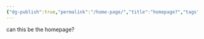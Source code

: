 ```yaml
---
{"dg-publish":true,"permalink":"/home-page/","title":"homepage?","tags":["gardenEntry"],"noteIcon":"","created":"2024-02-17 17:14","updated":"2024-02-17 17:14"}
---
```


can this be the homepage?